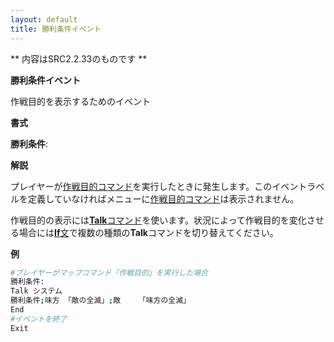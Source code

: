```yaml
---
layout: default
title: 勝利条件イベント
---
```

** 内容はSRC2.2.33のものです **

**勝利条件イベント**

作戦目的を表示するためのイベント

**書式**

**勝利条件**:

**解説**

プレイヤーが[作戦目的コマンド](作戦目的.md)を実行したときに発生します。このイベントラベルを定義していなければメニューに[作戦目的コマンド](作戦目的.md)は表示されません。

作戦目的の表示には[**Talk**コマンド](Talkコマンド.md)を使います。状況によって作戦目的を変化させる場合には[**If**文](Ifコマンド.md)で複数の種類の**Talk**コマンドを切り替えてください。

**例**
```sh
#プレイヤーがマップコマンド「作戦目的」を実行した場合
勝利条件:
Talk システム
勝利条件;味方 「敵の全滅」;敵    「味方の全滅」
End
#イベントを終了
Exit
```

